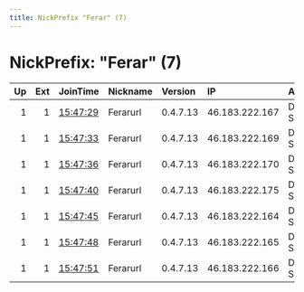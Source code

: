 ```yaml
---
title: NickPrefix "Ferar" (7)
---
```


# NickPrefix: "Ferar" (7)

|   Up |   Ext | JoinTime                                                                                              | Nickname   | Version   | IP             | AS            | CC   |   ORp |   Dirp | OS    | Contact                |   eFamMembers |
|-----:|------:|:------------------------------------------------------------------------------------------------------|:-----------|:----------|:---------------|:--------------|:-----|------:|-------:|:------|:-----------------------|--------------:|
|    1 |     1 | [15:47:29](https://nusenu.github.io/OrNetStats/w/relay/C8895B7BD384E3D6888A97009D99885131524DEC.html) | Ferarurl   | 0.4.7.13  | 46.183.222.167 | DataClub S.A. | lv   | 19001 |      0 | Linux | feraredeCoCo@proton.me |             7 |
|    1 |     1 | [15:47:33](https://nusenu.github.io/OrNetStats/w/relay/6CEBF86C617F9272ED0AA0FB0B4D2A5C2E743E88.html) | Ferarurl   | 0.4.7.13  | 46.183.222.169 | DataClub S.A. | lv   | 19001 |      0 | Linux | feraredeCoCo@proton.me |             7 |
|    1 |     1 | [15:47:36](https://nusenu.github.io/OrNetStats/w/relay/2E3BBC3D6BD2EE0006E0743A8CD85FD83F1E92E6.html) | Ferarurl   | 0.4.7.13  | 46.183.222.170 | DataClub S.A. | lv   | 19001 |      0 | Linux | feraredeCoCo@proton.me |             7 |
|    1 |     1 | [15:47:40](https://nusenu.github.io/OrNetStats/w/relay/F015ACDEDFB6592B2755846DB0DDE39E4E88C538.html) | Ferarurl   | 0.4.7.13  | 46.183.222.175 | DataClub S.A. | lv   | 19001 |      0 | Linux | feraredeCoCo@proton.me |             7 |
|    1 |     1 | [15:47:45](https://nusenu.github.io/OrNetStats/w/relay/A129606E2743B99972468CCBEC45C7CA9B223305.html) | Ferarurl   | 0.4.7.13  | 46.183.222.164 | DataClub S.A. | lv   | 19001 |      0 | Linux | feraredeCoCo@proton.me |             7 |
|    1 |     1 | [15:47:48](https://nusenu.github.io/OrNetStats/w/relay/563ECCC5F78858EDB0087B2DF27A36337D16E695.html) | Ferarurl   | 0.4.7.13  | 46.183.222.165 | DataClub S.A. | lv   | 19001 |      0 | Linux | feraredeCoCo@proton.me |             7 |
|    1 |     1 | [15:47:51](https://nusenu.github.io/OrNetStats/w/relay/C157502A882EFA8785944A092853D397999D56DC.html) | Ferarurl   | 0.4.7.13  | 46.183.222.166 | DataClub S.A. | lv   | 19001 |      0 | Linux | feraredeCoCo@proton.me |             7 |
